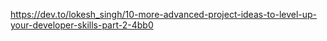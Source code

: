 https://dev.to/lokesh_singh/10-more-advanced-project-ideas-to-level-up-your-developer-skills-part-2-4bb0

